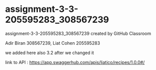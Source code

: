 # assignment-3-3-205595283_308567239
assignment-3-3-205595283_308567239 created by GitHub Classroom

Adir Biran 308567239, Liat Cohen 205595283

we added here also 3.2 after we changed it

link to API :
https://app.swaggerhub.com/apis/liatico/recipes/1.0.0#/

